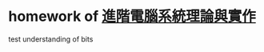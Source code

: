 # homework of [進階電腦系統理論與實作](http://wiki.csie.ncku.edu.tw/sysprog/schedule)

test understanding of bits
